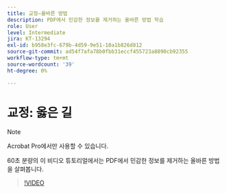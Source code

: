 ```yaml
---
title: 교정—올바른 방법
description: PDF에서 민감한 정보를 제거하는 올바른 방법 학습
role: User
level: Intermediate
jira: KT-13294
exl-id: b958e3fc-679b-4d59-9e51-10a1b826d812
source-git-commit: ad54f7afa78b0fbb31eccf455723a8890cb92355
workflow-type: tm+mt
source-wordcount: '39'
ht-degree: 0%

---
```


# 교정: 옳은 길

>[!NOTE]
>
>Acrobat Pro에서만 사용할 수 있습니다.

60초 분량의 이 비디오 튜토리얼에서는 PDF에서 민감한 정보를 제거하는 올바른 방법을 살펴봅니다.

>[!VIDEO](https://video.tv.adobe.com/v/3411377?quality=12&learn=on&hidetitle=true)

